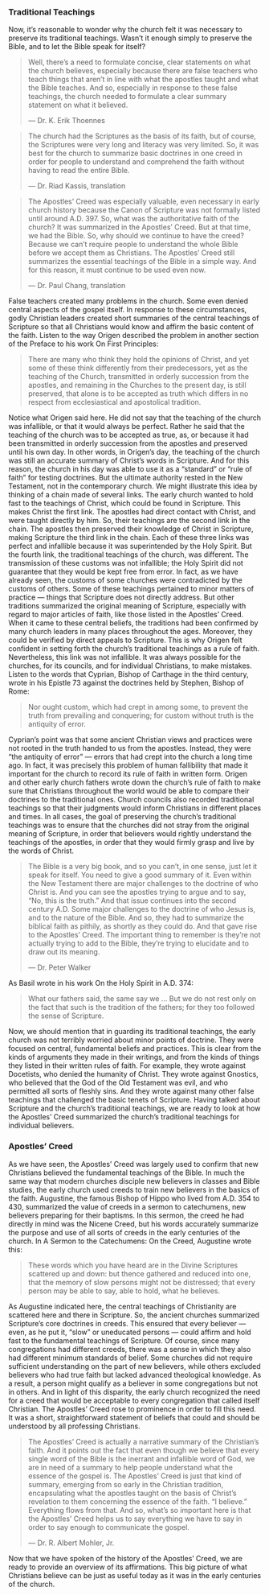 ### Traditional Teachings

Now, it’s reasonable to wonder why the church felt it was necessary to preserve its traditional teachings. Wasn’t it enough simply to preserve the Bible, and to let the Bible speak for itself?

> Well, there’s a need to formulate concise, clear statements on what the church believes, especially because there are false teachers who teach things that aren’t in line with what the apostles taught and what the Bible teaches. And so, especially in response to these false teachings, the church needed to formulate a clear summary statement on what it believed.
> 
> —	Dr. K. Erik Thoennes


> The church had the Scriptures as the basis of its faith, but of course, the Scriptures were very long and literacy was very limited. So, it was best for the church to summarize basic doctrines in one creed in order for people to understand and comprehend the faith without having to read the entire Bible. 
> 
> —	Dr. Riad Kassis, translation


> The Apostles’ Creed was especially valuable, even necessary in early church history because the Canon of Scripture was not formally listed until around A.D. 397. So, what was the authoritative faith of the church? It was summarized in the Apostles’ Creed. But at that time, we had the Bible. So, why should we continue to have the creed? Because we can’t require people to understand the whole Bible before we accept them as Christians. The Apostles’ Creed still summarizes the essential teachings of the Bible in a simple way. And for this reason, it must continue to be used even now. 
> 
> —	Dr. Paul Chang, translation

False teachers created many problems in the church. Some even denied central aspects of the gospel itself. In response to these circumstances, godly Christian leaders created short summaries of the central teachings of Scripture so that all Christians would know and affirm the basic content of the faith. Listen to the way Origen described the problem in another section of the Preface to his work On First Principles:

> There are many who think they hold the opinions of Christ, and yet some of these think differently from their predecessors, yet as the teaching of the Church, transmitted in orderly succession from the apostles, and remaining in the Churches to the present day, is still preserved, that alone is to be accepted as truth which differs in no respect from ecclesiastical and apostolical tradition.

Notice what Origen said here. He did not say that the teaching of the church was infallible, or that it would always be perfect. Rather he said that the teaching of the church was to be accepted as true, as, or because it had been transmitted in orderly succession from the apostles and preserved until his own day. In other words, in Origen’s day, the teaching of the church was still an accurate summary of Christ’s words in Scripture. And for this reason, the church in his day was able to use it as a “standard” or “rule of faith” for testing doctrines. But the ultimate authority rested in the New Testament, not in the contemporary church.
We might illustrate this idea by thinking of a chain made of several links. The early church wanted to hold fast to the teachings of Christ, which could be found in Scripture. This makes Christ the first link. The apostles had direct contact with Christ, and were taught directly by him. So, their teachings are the second link in the chain. The apostles then preserved their knowledge of Christ in Scripture, making Scripture the third link in the chain. Each of these three links was perfect and infallible because it was superintended by the Holy Spirit.
 But the fourth link, the traditional teachings of the church, was different. The transmission of these customs was not infallible; the Holy Spirit did not guarantee that they would be kept free from error. In fact, as we have already seen, the customs of some churches were contradicted by the customs of others. 
Some of these teachings pertained to minor matters of practice — things that Scripture does not directly address. But other traditions summarized the original meaning of Scripture, especially with regard to major articles of faith, like those listed in the Apostles’ Creed. 
When it came to these central beliefs, the traditions had been confirmed by many church leaders in many places throughout the ages. Moreover, they could be verified by direct appeals to Scripture. This is why Origen felt confident in setting forth the church’s traditional teachings as a rule of faith.
Nevertheless, this link was not infallible. It was always possible for the churches, for its councils, and for individual Christians, to make mistakes. Listen to the words that Cyprian, Bishop of Carthage in the third century, wrote in his Epistle 73 against the doctrines held by Stephen, Bishop of Rome:

> Nor ought custom, which had crept in among some, to prevent the truth from prevailing and conquering; for custom without truth is the antiquity of error.

Cyprian’s point was that some ancient Christian views and practices were not rooted in the truth handed to us from the apostles. Instead, they were “the antiquity of error” — errors that had crept into the church a long time ago. In fact, it was precisely this problem of human fallibility that made it important for the church to record its rule of faith in written form. Origen and other early church fathers wrote down the church’s rule of faith to make sure that Christians throughout the world would be able to compare their doctrines to the traditional ones. Church councils also recorded traditional teachings so that their judgments would inform Christians in different places and times.
In all cases, the goal of preserving the church’s traditional teachings was to ensure that the churches did not stray from the original meaning of Scripture, in order that believers would rightly understand the teachings of the apostles, in order that they would firmly grasp and live by the words of Christ.

> The Bible is a very big book, and so you can’t, in one sense, just let it speak for itself. You need to give a good summary of it. Even within the New Testament there are major challenges to the doctrine of who Christ is. And you can see the apostles trying to argue and to say, “No, this is the truth.” And that issue continues into the second century A.D. Some major challenges to the doctrine of who Jesus is, and to the nature of the Bible. And so, they had to summarize the biblical faith as pithily, as shortly as they could do. And that gave rise to the Apostles’ Creed. The important thing to remember is they’re not actually trying to add to the Bible, they’re trying to elucidate and to draw out its meaning. 
> 
> —	Dr. Peter Walker

As Basil wrote in his work On the Holy Spirit in A.D. 374:

> What our fathers said, the same say we … But we do not rest only on the fact that such is the tradition of the fathers; for they too followed the sense of Scripture.

Now, we should mention that in guarding its traditional teachings, the early church was not terribly worried about minor points of doctrine. They were focused on central, fundamental beliefs and practices. This is clear from the kinds of arguments they made in their writings, and from the kinds of things they listed in their written rules of faith.
For example, they wrote against Docetists, who denied the humanity of Christ. They wrote against Gnostics, who believed that the God of the Old Testament was evil, and who permitted all sorts of fleshly sins. And they wrote against many other false teachings that challenged the basic tenets of Scripture.
Having talked about Scripture and the church’s traditional teachings, we are ready to look at how the Apostles’ Creed summarized the church’s traditional teachings for individual believers.


### Apostles’ Creed

As we have seen, the Apostles’ Creed was largely used to confirm that new Christians believed the fundamental teachings of the Bible. In much the same way that modern churches disciple new believers in classes and Bible studies, the early church used creeds to train new believers in the basics of the faith. 
Augustine, the famous Bishop of Hippo who lived from A.D. 354 to 430, summarized the value of creeds in a sermon to catechumens, new believers preparing for their baptisms. In this sermon, the creed he had directly in mind was the Nicene Creed, but his words accurately summarize the purpose and use of all sorts of creeds in the early centuries of the church. In A Sermon to the Catechumens: On the Creed, Augustine wrote this:

> These words which you have heard are in the Divine Scriptures scattered up and down: but thence gathered and reduced into one, that the memory of slow persons might not be distressed; that every person may be able to say, able to hold, what he believes.

As Augustine indicated here, the central teachings of Christianity are scattered here and there in Scripture. So, the ancient churches summarized Scripture’s core doctrines in creeds. This ensured that every believer — even, as he put it, “slow” or uneducated persons — could affirm and hold fast to the fundamental teachings of Scripture.
Of course, since many congregations had different creeds, there was a sense in which they also had different minimum standards of belief. Some churches did not require sufficient understanding on the part of new believers, while others excluded believers who had true faith but lacked advanced theological knowledge. As a result, a person might qualify as a believer in some congregations but not in others. And in light of this disparity, the early church recognized the need for a creed that would be acceptable to every congregation that called itself Christian. 
The Apostles’ Creed rose to prominence in order to fill this need. It was a short, straightforward statement of beliefs that could and should be understood by all professing Christians.

> The Apostles’ Creed is actually a narrative summary of the Christian’s faith. And it points out the fact that even though we believe that every single word of the Bible is the inerrant and infallible word of God, we are in need of a summary to help people understand what the essence of the gospel is. The Apostles’ Creed is just that kind of summary, emerging from so early in the Christian tradition, encapsulating what the apostles taught on the basis of Christ’s revelation to them concerning the essence of the faith. “I believe.” Everything flows from that. And so, what’s so important here is that the Apostles’ Creed helps us to say everything we have to say in order to say enough to communicate the gospel. 
> 
> —	Dr. R. Albert Mohler, Jr.

Now that we have spoken of the history of the Apostles’ Creed, we are ready to provide an overview of its affirmations. This big picture of what Christians believe can be just as useful today as it was in the early centuries of the church.
